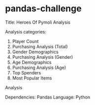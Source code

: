 # pandas-challenge

Title: Heroes Of Pymoli Analysis

Analysis categories:
1) Player Count
2) Purchasing Analysis (Total)
3) Gender Demographics
4) Purchasing Analysis (Gender)
5) Age Demographics
6) Purchasing Analysis (Age)
7) Top Spenders
8) Most Popular Items

Analysis

Dependencies: Pandas
Language: Python